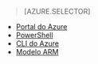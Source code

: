 > [AZURE.SELECTOR]
- [Portal do Azure](../articles/virtual-network/virtual-networks-create-vnet-arm-pportal.md)
- [PowerShell](../articles/virtual-network/virtual-networks-create-vnet-arm-ps.md)
- [CLI do Azure](../articles/virtual-network/virtual-networks-create-vnet-arm-cli.md)
- [Modelo ARM](../articles/virtual-network/virtual-networks-create-vnet-arm-template-click.md)


<!--HONumber=Jun16_HO2-->


